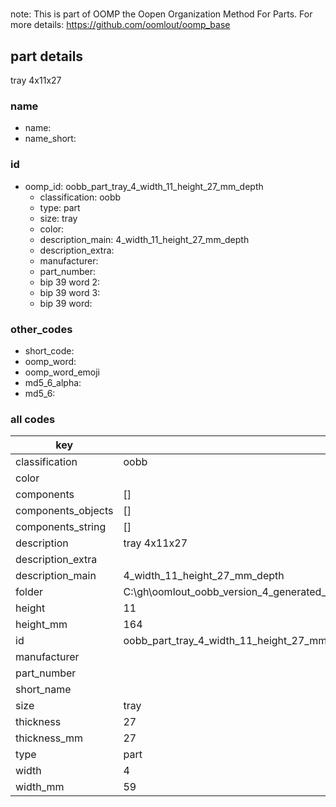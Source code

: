 #   

note: This is part of OOMP the Oopen Organization Method For Parts. For more details: https://github.com/oomlout/oomp_base

##  part details



tray 4x11x27

### name
* name: 
* name_short: 
### id
* oomp_id: oobb_part_tray_4_width_11_height_27_mm_depth
  * classification: oobb
  * type: part
  * size: tray
  * color: 
  * description_main: 4_width_11_height_27_mm_depth
  * description_extra: 
  * manufacturer: 
  * part_number: 
  * bip 39 word 2: 
  * bip 39 word 3: 
  * bip 39 word: 

### other_codes
* short_code: 
* oomp_word: 
* oomp_word_emoji 
* md5_6_alpha: 
* md5_6: 









### all codes 
| key | value |  
| --- | --- |  
| classification | oobb |  
| color |  |  
| components | [] |  
| components_objects | [] |  
| components_string | [] |  
| description | tray 4x11x27 |  
| description_extra |  |  
| description_main | 4_width_11_height_27_mm_depth |  
| folder | C:\gh\oomlout_oobb_version_4_generated_parts\things\oobb_part_tray_4_width_11_height_27_mm_depth |  
| height | 11 |  
| height_mm | 164 |  
| id | oobb_part_tray_4_width_11_height_27_mm_depth |  
| manufacturer |  |  
| part_number |  |  
| short_name |  |  
| size | tray |  
| thickness | 27 |  
| thickness_mm | 27 |  
| type | part |  
| width | 4 |  
| width_mm | 59 |  
